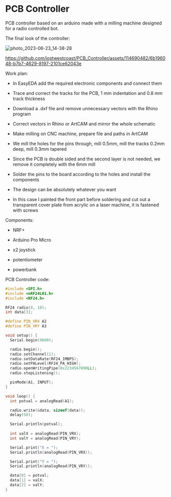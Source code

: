 # PCB Controller

PCB controller based on an arduino made with a milling machine designed for a radio controlled bot.

The final look of the controller:

![photo_2023-06-23_14-38-28](https://github.com/iostwestcoast/PCB_Controller/assets/114690482/85d43026-839a-4100-af62-a7e1fb5e2c83)



https://github.com/iostwestcoast/PCB_Controller/assets/114690482/6b196048-b7b7-4629-8197-2101ce62043e



Work plan:

- In EasyEDA add the required electronic components and connect them
  
- Trace and correct the tracks for the PCB, 1 mm indentation and 0.8 mm track thickness
  
- Download a .dxf file and remove unnecessary vectors with the Rhino program
  
- Correct vectors in Rhino or ArtCAM and mirror the whole schematic
- Make milling on CNC machine, prepare file and paths in ArtCAM
- We mill the holes for the pins through, mill 0.5mm, mill the tracks 0.2mm deep, mill 0.3mm tapered
- Since the PCB is double sided and the second layer is not needed, we remove it completely with the 6mm mill
- Solder the pins to the board according to the holes and install the components
- The design can be absolutely whatever you want
- In this case I painted the front part before soldering and cut out a transparent cover plate from acrylic on a laser machine, it is fastened with screws


Сomponents:

- NRF+

- Arduino Pro Micro

- x2 joystick

- potentiometer

- powerbank

PCB Controller code:

```C++
#include <SPI.h>
#include <nRF24L01.h>
#include <RF24.h>

RF24 radio(8, 10);
int data[3];

#define PIN_VRX A2
#define PIN_VRY A3

void setup() {
  Serial.begin(9600);

  radio.begin();
  radio.setChannel(1);
  radio.setDataRate(RF24_1MBPS);
  radio.setPALevel(RF24_PA_HIGH);
  radio.openWritingPipe(0x2234567890LL);
  radio.stopListening();

  pinMode(A1, INPUT);
}

void loop() {
  int potval = analogRead(A1);

  radio.write(&data, sizeof(data));
  delay(50);

  Serial.println(potval);
     
  int valX = analogRead(PIN_VRX);
  int valY = analogRead(PIN_VRY);

  Serial.print("X = ");
  Serial.println(analogRead(PIN_VRX));

  Serial.print("Y = ");
  Serial.println(analogRead(PIN_VRY));

  data[0] = potval;
  data[1] = valX;
  data[2] = valY;
}
```
